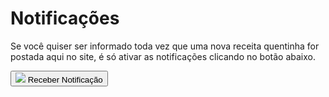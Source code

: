 <!-- modal notification -->
<div id="modal-notification" class="d-none myModal-content">
  <h1 class="header-title">Notificações</h1>
  <form>
    <div class="px-md-1">
      <p class="text-center modal-notification-text mb-0 mt-3">
        Se você quiser ser informado toda vez que uma nova receita quentinha for postada aqui no site, é só ativar
        as notificações clicando no botão abaixo.
      </p>
    </div>
    <div class="d-flex justify-content-center pt-2">
      <button type="submit">
        <img src="{{ 'assets/images/modal-notification.png'  | relative_url }}" class="modal-img-notification">
        <span class="modal-icon-notification font-hover-notification font-weight-bold py-1 px-4">Receber Notificação</span>
      </button>
    </div>
  </form>
</div> <!-- end modal notification -->